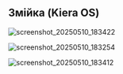 ## Змійка (Kiera OS)

![screenshot_20250510_183422](https://github.com/user-attachments/assets/6aa99725-774b-49f2-a8e8-d9bf206dd845)

![screenshot_20250510_183254](https://github.com/user-attachments/assets/89eaceab-59fb-4963-ada3-63bed1ce045b)

![screenshot_20250510_183412](https://github.com/user-attachments/assets/cd8e1242-ddf1-4c6e-b193-47df67543a8b)

